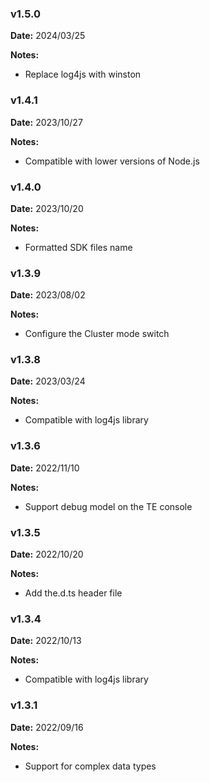 ### v1.5.0
**Date:** 2024/03/25

**Notes:**

* Replace log4js with winston

### v1.4.1
**Date:** 2023/10/27

**Notes:**

* Compatible with lower versions of Node.js

### v1.4.0
**Date:** 2023/10/20

**Notes:**

* Formatted SDK files name

### v1.3.9
**Date:** 2023/08/02

**Notes:**

* Configure the Cluster mode switch

### v1.3.8
**Date:** 2023/03/24

**Notes:**

* Compatible with log4js library

### v1.3.6
**Date:** 2022/11/10

**Notes:**

* Support debug model on the TE console

### v1.3.5
**Date:** 2022/10/20

**Notes:**

* Add the.d.ts header file

### v1.3.4
**Date:** 2022/10/13

**Notes:**

* Compatible with log4js library

### v1.3.1
**Date:** 2022/09/16

**Notes:**

* Support for complex data types

